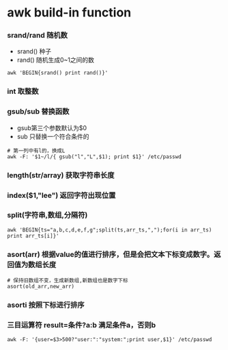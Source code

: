 # awk build-in function

### srand/rand 随机数
* srand()  种子
* rand()   随机生成0~1之间的数
```
awk 'BEGIN{srand() print rand()}'
```
### int 取整数
### gsub/sub 替换函数
* gsub第三个参数默认为$0
* sub 只替换一个符合条件的
```
# 第一列中有l的，换成L
awk -F: '$1~/l/{ gsub("l","L",$1); print $1}' /etc/passwd
```

### length(str/array) 获取字符串长度
### index($1,"lee") 返回字符出现位置
### split(字符串,数组,分隔符)
```
awk 'BEGIN{ts="a,b,c,d,e,f,g";split(ts,arr_ts,",");for(i in arr_ts) print arr_ts[i]}'
```
### asort(arr) 根据value的值进行排序，但是会把文本下标变成数字。返回值为数组长度
```
# 保持旧数组不变，生成新数组,新数组也是数字下标
asort(old_arr,new_arr)
```    
### asorti 按照下标进行排序

### 三目运算符 result=条件?a:b 满足条件a，否则b
```
awk -F: '{user=$3>500?"user:":"system:";print user,$1}' /etc/passwd
```